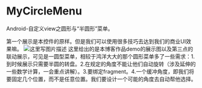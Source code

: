 # MyCircleMenu
Android-自定义view之圆形与“半圆形”菜单。


第一个展示是本控件的原样。但是我们可以使用很多技巧去达到我们的商业UI效果嘛。
![这里写图片描述](http://img.blog.csdn.net/20161031192154657)
 这里给出的是本博客作品demo的展示图以及第三点的联动展示，可见是一圆型菜单，相较于鸿洋大大的那个圆形菜单多了一些需求：1.到时候展示只需要半圆的转盘。2.在规定的角度不能让他们自动旋转（涉及延伸的一些数学计算，一会重点讲解）。3.要绑定fragment。4.一个缓冲角度，即我们将要固定几个位置，而不是任意位置。我们要设计一个可能的角度去自动帮他选择。
